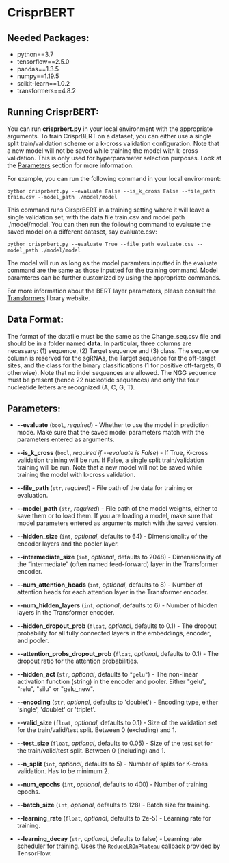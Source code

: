 # CrisprBERT

## Needed Packages:

- python==3.7
- tensorflow==2.5.0
- pandas==1.3.5
- numpy==1.19.5
- scikit-learn==1.0.2
- transformers==4.8.2

## Running CrisprBERT:

You can run **crisprbert.py** in your local environment with the appropriate arguments. To train CrisprBERT on a
dataset, you can either use a single split train/validation scheme or a k-cross validation configuration. Note that a new
model will not be saved while training the model with k-cross validation. This is only used for hyperparameter selection
purposes.
Look at the [Parameters](##Parameters) section for more information.

For example, you can run the following command in your local environment:

```
python crisprbert.py --evaluate False --is_k_cross False --file_path train.csv --model_path ./model/model 
```

This command runs CirsprBERT in a training setting where it will leave a single validation set, with the data file train.csv and model path ./model/model. You can then run the following command to evaluate the saved model on a different dataset, say evaluate.csv:

```
python crisprbert.py --evaluate True --file_path evaluate.csv --model_path ./model/model 
```

The model will run as long as the model paramters inputted in the evaluate command are the same as those inputted for the training command. Model paramteres can be further customized by using the appropriate commands.  

For more information about the BERT layer parameters, please consult
the [Transformers](https://huggingface.co/docs/transformers/model_doc/bert) library website.

## Data Format:

The format of the datafile must be the same as the Change_seq.csv file and should be in a folder named **data**. In particular, three columns are necessary: (1) sequence, (2) Target sequence and (3) class. The sequence column is reserved for the sgRNAs, the Target sequence for the off-target sites, and the class for the binary classifications (1 for positive off-targets, 0 otherwise). Note that no indel sequences are allowed. The NGG sequence must be present (hence 22 nucleotide sequences) and only the four nucleatide letters are recognized (A, C, G, T).  

## Parameters:

- **--evaluate** (`bool`, *required*) - Whether to use the model in prediction mode. Make sure that the saved model
  parameters match with the parameters entered as arguments.

- **--is_k_cross** (`bool`, *required if --evaluate is False*) - If True, K-cross validation training will be run. If
  False, a single split train/validation training will be run. Note that a new
model will not be saved while training the model with k-cross validation.

[//]: # (- **--training** &#40;`bool`, *required*&#41; - Used in BERT configuration. Whether to use the model in training mode. Some)
[//]: # (  modules like dropout modules have different behaviors between training and evaluation.)

- **--file_path** (`str`, *required*) - File path of the data for training or evaluation.

- **--model_path** (`str`, *required*) - File path of the model weights, either to save them or to load them. If you are
  loading a model, make sure that model parameters entered as arguments match with the saved version.

- **--hidden_size** (`int`, *optional*, defaults to 64) - Dimensionality of the encoder layers and the pooler layer.

- **--intermediate_size** (`int`, *optional*, defaults to 2048) - Dimensionality of the “intermediate” (often named
  feed-forward) layer in the Transformer encoder.

- **--num_attention_heads** (`int`, *optional*, defaults to 8) - Number of attention heads for each attention layer in
  the Transformer encoder.

- **--num_hidden_layers** (`int`, *optional*, defaults to 6) - Number of hidden layers in the Transformer encoder.

- **--hidden_dropout_prob** (`float`, *optional*, defaults to 0.1) - The dropout probability for all fully connected
  layers in the embeddings, encoder, and pooler.

- **--attention_probs_dropout_prob** (`float`, *optional*, defaults to 0.1) - The dropout ratio for the attention
  probabilities.

- **--hidden_act** (`str`, *optional*, defaults to `"gelu"`) - The non-linear activation function (string) in the
  encoder and pooler. Either "gelu", "relu", "silu" or "gelu_new".

- **--encoding** (`str`, *optional*, defaults to 'doublet') - Encoding type, either 'single', 'doublet' or 'triplet'.

- **--valid_size** (`float`, *optional*, defaults to 0.1) - Size of the validation set for the train/valid/test split.
  Between 0 (excluding) and 1.

- **--test_size** (`float`, *optional*, defaults to 0.05) - Size of the test set for the train/valid/test split. Between
  0 (including) and 1.

- **--n_split** (`int`, *optional*, defaults to 5) - Number of splits for K-cross validation. Has to be minimum 2.

- **--num_epochs** (`int`, *optional*, defaults to 400) - Number of training epochs.

- **--batch_size** (`int`, *optional*, defaults to 128) - Batch size for training.

- **--learning_rate** (`float`, *optional*, defaults to 2e-5) - Learning rate for training.

- **--learning_decay** (`str`, *optional*, defaults to false) - Learning rate scheduler for training. Uses
  the `ReduceLROnPlateau` callback provided by TensorFlow. 
